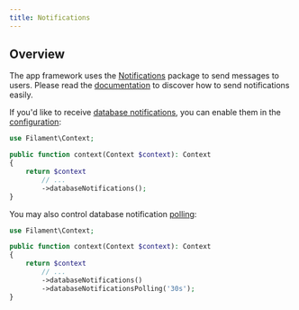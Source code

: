 ```yaml
---
title: Notifications
---
```


## Overview

The app framework uses the [Notifications](../notifications/sending-notifications) package to send messages to users. Please read the [documentation](../notifications/sending-notifications) to discover how to send notifications easily.

If you'd like to receive [database notifications](../notifications/database-notifications), you can enable them in the [configuration](configuration):

```php
use Filament\Context;

public function context(Context $context): Context
{
    return $context
        // ...
        ->databaseNotifications();
}
```

You may also control database notification [polling](../notifications/database-notifications#polling-for-new-database-notifications):

```php
use Filament\Context;

public function context(Context $context): Context
{
    return $context
        // ...
        ->databaseNotifications()
        ->databaseNotificationsPolling('30s');
}
```

